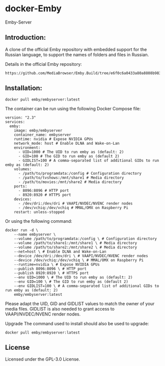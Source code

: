 # docker-Emby
Emby-Server

## Introduction:

A clone of the official Emby repository with embedded support for the Russian language, to support the names of folders and files in Russian.

Details in the official Emby repository:
~~~ url
https://github.com/MediaBrowser/Emby.Build/tree/e6f0c6a0433a80a8808b9836f0b51f715e6403c1
~~~

## Installation:

~~~ docker
docker pull emby/embyserver:latest
~~~

The container can be run using the following Docker Compose file:

~~~ docker
version: "2.3"
services:
  emby:
    image: emby/embyserver
    container_name: embyserver
    runtime: nvidia # Expose NVIDIA GPUs
    network_mode: host # Enable DLNA and Wake-on-Lan
    environment:
      - UID=1000 # The UID to run emby as (default: 2)
      - GID=100 # The GID to run emby as (default 2)
      - GIDLIST=100 # A comma-separated list of additional GIDs to run emby as (default: 2)
    volumes:
      - /path/to/programdata:/config # Configuration directory
      - /path/to/tvshows:/mnt/share1 # Media directory
      - /path/to/movies:/mnt/share2 # Media directory
    ports:
      - 8096:8096 # HTTP port
      - 8920:8920 # HTTPS port
    devices:
      - /dev/dri:/dev/dri # VAAPI/NVDEC/NVENC render nodes
      - /dev/vchiq:/dev/vchiq # MMAL/OMX on Raspberry Pi
    restart: unless-stopped
~~~

Or using the following command:

~~~ docker
docker run -d \
    --name embyserver \
    --volume /path/to/programdata:/config \ # Configuration directory
    --volume /path/to/share1:/mnt/share1 \ # Media directory
    --volume /path/to/share2:/mnt/share2 \ # Media directory
    --net=host \ # Enable DLNA and Wake-on-Lan
    --device /dev/dri:/dev/dri \ # VAAPI/NVDEC/NVENC render nodes
    --device /dev/vchiq:/dev/vchiq \ # MMAL/OMX on Raspberry Pi
    --runtime=nvidia \ # Expose NVIDIA GPUs
    --publish 8096:8096 \ # HTTP port
    --publish 8920:8920 \ # HTTPS port
    --env UID=1000 \ # The UID to run emby as (default: 2)
    --env GID=100 \ # The GID to run emby as (default 2)
    --env GIDLIST=100 \ # A comma-separated list of additional GIDs to run emby as (default: 2)
    emby/embyserver:latest
~~~

Please adapt the UID, GID and GIDLIST values to match the owner of your media files. GIDLIST is also needed to grant access to VAAPI/NVDEC/NVENC render nodes.

Upgrade
The command used to install should also be used to upgrade:

~~~ docker
docker pull emby/embyserver:latest
~~~

## License
Licensed under the GPL-3.0 License.